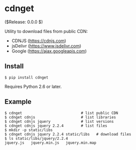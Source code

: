 cdnget
======

($Release: 0.0.0 $)

Utility to download files from public CDN:

* CDNJS    (https://cdnjs.com)
* jsDelivr (https://www.jsdelivr.com)
* Google   (https://ajax.googleapis.com)


Install
-------

    $ pip install cdnget

Requires Python 2.6 or later.


Example
-------

    $ cdnget                           # list public CDN
    $ cdnget cdnjs                     # list libraries
    $ cdnget cdnjs jquery              # list versions
    $ cdnget cdnjs jquery 2.2.4        # list files
    $ mkdir -p static/libs
    $ cdnget cdnjs jquery 2.2.4 static/libs   # download files
    $ ls static/libs/jquery/2.2.4
    jquery.js	jquery.min.js	jquery.min.map
